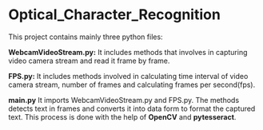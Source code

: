 # Optical_Character_Recognition
This project contains mainly three python files:

**WebcamVideoStream.py:**
It includes methods that involves in capturing video camera stream and read it frame by frame.

 **FPS.py:**
It includes methods involved in calculating time interval of video camera stream,
number of frames and calculating frames per second(fps).

**main.py**
It imports WebcamVideoStream.py and FPS.py. The methods detects text in frames and 
converts it into data form to format the captured text. This process is done with the 
help of **OpenCV** and **pytesseract**.
